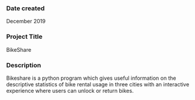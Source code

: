 ### Date created
December 2019

### Project Title
BikeShare 

### Description
Bikeshare is a python program which gives useful information on the descriptive statistics of bike rental usage in three cities with an interactive experience where users can unlock or return bikes.

 
